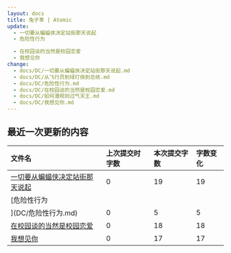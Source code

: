 ```yaml
---
layout: docs
title: 兔子草 | Atomic
update: 
  - 一切要从蝙蝠侠决定站街那天说起
  - 危险性行为

  - 在校园谈的当然是校园恋爱
  - 我想见你
change:
  - docs/DC/一切要从蝙蝠侠决定站街那天说起.md
  - docs/DC/从飞行员到绿灯侠到总统.md
  - docs/DC/危险性行为.md
  - docs/DC/在校园谈的当然是校园恋爱.md
  - docs/DC/如何潜规则过气天王.md
  - docs/DC/我想见你.md
---
```


## 最近一次更新的内容

|文件名|上次提交时字数|本次提交字数|字数变化|
|:-|:-|:-|:-|
|[一切要从蝙蝠侠决定站街那天说起](DC/一切要从蝙蝠侠决定站街那天说起.md)|0|19|19|
|[危险性行为
](DC/危险性行为.md)|0|5|5|
|[在校园谈的当然是校园恋爱](DC/在校园谈的当然是校园恋爱.md)|0|18|18|
|[我想见你](DC/我想见你.md)|0|17|17|
